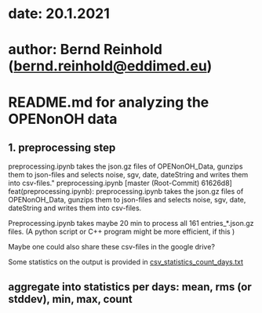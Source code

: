 # date: 20.1.2021
# author: Bernd Reinhold (bernd.reinhold@eddimed.eu)
# README.md for analyzing the OPENonOH data


## 1. preprocessing step
preprocessing.ipynb takes the json.gz files of OPENonOH_Data, gunzips them to json-files and selects noise, sgv, date, dateString and writes them into csv-files." preprocessing.ipynb 
[master (Root-Commit) 61626d8] feat(preprocessing.ipynb): preprocessing.ipynb takes the json.gz files of OPENonOH_Data, gunzips them to json-files and selects noise, sgv, date, dateString and writes them into csv-files.

Preprocessing.ipynb takes maybe 20 min to process all 161 entries_*.json.gz files. (A python script or C++ program might be more efficient, if this )

Maybe one could also share these csv-files in the google drive?

Some statistics on the output is provided in [csv_statistics_count_days.txt](csv_statistics_count_days.txt)

## aggregate into statistics per days: mean, rms (or stddev), min, max, count

